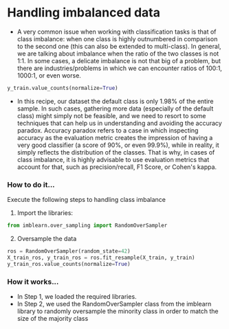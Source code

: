 # Handling imbalanced data

- A very common issue when working with classification tasks is that of class imbalance: when one class is highly outnumbered in comparison to the second one (this can also be extended to multi-class). In general, we are talking about imbalance when the ratio of the two classes is not 1:1. In some cases, a delicate imbalance is not that big of a problem, but there are industries/problems in which we can encounter ratios of 100:1, 1000:1, or even worse.


```python
y_train.value_counts(normalize=True)
```



- In this recipe, our dataset the default class is only 1.98% of the entire sample. In such cases, gathering more data (especially of the default class) might simply not be feasible, and we need to resort to some techniques that can help us in understanding and avoiding the accuracy paradox.
Accuracy paradox refers to a case in which inspecting accuracy as the evaluation metric creates the impression of having a very good classifier (a score of 90%, or even 99.9%), while in reality, it simply reflects the distribution of the classes. That is why, in cases of class imbalance, it is highly advisable to use evaluation metrics that account for that, such as precision/recall, F1 Score, or Cohen's kappa.

### How to do it...
Execute the following steps to handling class imbalance

1. Import the libraries:


```python
from imblearn.over_sampling import RandomOverSampler
```

2. Oversample the data


```python
ros = RandomOverSampler(random_state=42)
X_train_ros, y_train_ros = ros.fit_resample(X_train, y_train)
y_train_ros.value_counts(normalize=True)
```


### How it works...
- In Step 1, we loaded the required libraries.
- In Step 2, we used the RandomOverSampler class from the imblearn library to randomly oversample the minority class in order to match the size of the majority class